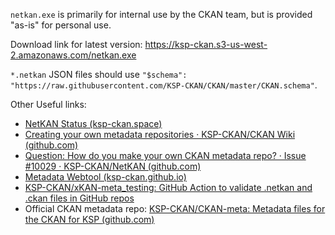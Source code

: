 `netkan.exe` is primarily for internal use by the CKAN team, but is provided "as-is" for personal use.

Download link for latest version: https://ksp-ckan.s3-us-west-2.amazonaws.com/netkan.exe

`*.netkan` JSON files should use `"$schema": "https://raw.githubusercontent.com/KSP-CKAN/CKAN/master/CKAN.schema"`.

Other Useful links:
- [NetKAN Status (ksp-ckan.space)](http://status.ksp-ckan.space/)
- [Creating your own metadata repositories · KSP-CKAN/CKAN Wiki (github.com)](https://github.com/KSP-CKAN/CKAN/wiki/Creating-your-own-metadata-repositories)
- [Question: How do you make your own CKAN metadata repo? · Issue #10029 · KSP-CKAN/NetKAN (github.com)](https://github.com/KSP-CKAN/NetKAN/issues/10029)
- [Metadata Webtool (ksp-ckan.github.io)](https://ksp-ckan.github.io/metadata-webtool/)
- [KSP-CKAN/xKAN-meta_testing: GitHub Action to validate .netkan and .ckan files in GitHub repos](https://github.com/KSP-CKAN/xKAN-meta_testing)
- Official CKAN metadata repo: [KSP-CKAN/CKAN-meta: Metadata files for the CKAN for KSP (github.com)](https://github.com/KSP-CKAN/CKAN-meta)
